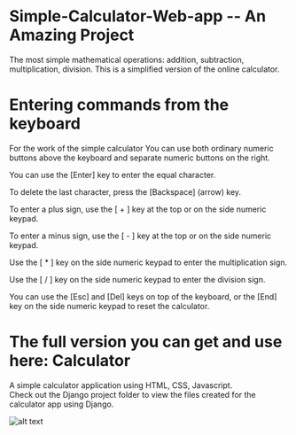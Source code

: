 # Simple-Calculator-Web-app -- An Amazing Project


The most simple mathematical operations: addition, subtraction, multiplication, division. This is a simplified version of the online calculator.



# Entering commands from the keyboard
For the work of the simple calculator You can use both ordinary numeric buttons above the keyboard and separate numeric buttons on the right.

You can use the [Enter] key to enter the equal character.

To delete the last character, press the [Backspace] (arrow) key.

To enter a plus sign, use the [ + ] key at the top or on the side numeric keypad.

To enter a minus sign, use the [ - ] key at the top or on the side numeric keypad.

Use the [ * ] key on the side numeric keypad to enter the multiplication sign.

Use the [ / ] key on the side numeric keypad to enter the division sign.

You can use the [Esc] and [Del] keys on top of the keyboard, or the [End] key on the side numeric keypad to reset the calculator.



# The full version you can get and use here: Calculator

A simple calculator application using HTML, CSS, Javascript. <br>
Check out the Django project folder to view the files created for the calculator app using Django.

![alt text](https://github.com/CAVIND46016/Simple-Calculator-Web-app/blob/master/calculator.png)
